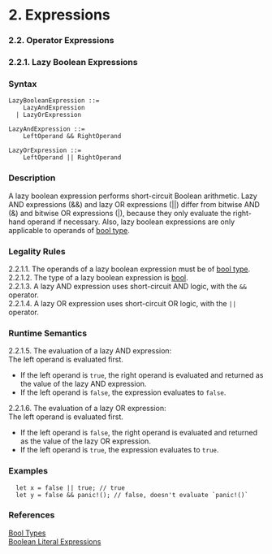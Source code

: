 # 2. Expressions
### 2.2. Operator Expressions
### 2.2.1. Lazy Boolean Expressions <a name="2.2.1."></a>

### Syntax
   <a name="lazy-boolean-expression-syntax"></a>

    LazyBooleanExpression ::= 
        LazyAndExpression
      | LazyOrExpression

    LazyAndExpression ::= 
        LeftOperand && RightOperand

    LazyOrExpression ::= 
        LeftOperand || RightOperand


### Description
A lazy boolean expression performs short-circuit Boolean arithmetic. 
Lazy AND expressions (&&) and lazy OR expressions (||) differ from bitwise AND (&) and bitwise OR expressions (|), because they only evaluate the right-hand operand if necessary. Also, lazy boolean expressions are only applicable to operands of [bool type](#1.1.).

### Legality Rules
2.2.1.1. The operands of a lazy boolean expression must be of [bool type](#1.1.). \
2.2.1.2. The type of a lazy boolean expression is [bool](#1.1.). \
2.2.1.3. A lazy AND expression uses short-circuit AND logic, with the `&&` operator. \
2.2.1.4. A lazy OR expression uses short-circuit OR logic, with the `||` operator. 

### Runtime Semantics
2.2.1.5. The evaluation of a lazy AND expression: \
The left operand is evaluated first. 
- If the left operand is `true`, the right operand is evaluated and returned as the value of the lazy AND expression.
- If the left operand is `false`, the expression evaluates to `false`. 

2.2.1.6. The evaluation of a lazy OR expression: \
The left operand is evaluated first. 
- If the left operand is `false`, the right operand is evaluated and returned as the value of the lazy OR expression.
- If the left operand is `true`, the expression evaluates to `true`.

### Examples
```
  let x = false || true; // true 
  let y = false && panic!(); // false, doesn't evaluate `panic!()` 
```

### References
[Bool Types](#1.1.) \
[Boolean Literal Expressions](#2.1.1.) 


